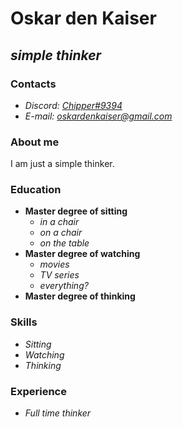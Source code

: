 # __Oskar den Kaiser__
## _simple thinker_

### __Contacts__
* _Discord: [Chipper#9394](https://discordapp.com/users/935180805607678042)_ 
* _E-mail: [oskardenkaiser@gmail.com](mailto:oskardenkaiser@gmail.com)_

### __About me__
I am just a simple thinker.

### __Education__
* __Master degree of sitting__
    * _in a chair_
    * _on a chair_
    * _on the table_
* __Master degree of watching__
    * _movies_
    * _TV series_
    * _everything?_
* __Master degree of thinking__

### __Skills__
* _Sitting_
* _Watching_
* _Thinking_

### __Experience__
* _Full time thinker_

